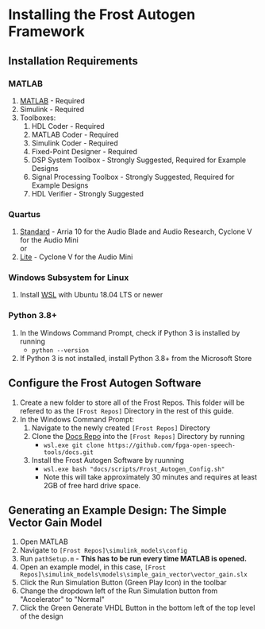 # Installing the Frost Autogen Framework
## Installation Requirements
### MATLAB   
1. [MATLAB](https://www.mathworks.com/downloads/) - Required  
2. Simulink                  - Required
3. Toolboxes:  
    1. HDL Coder                 - Required   
    2. MATLAB Coder              - Required     
    3. Simulink Coder            - Required 
    4. Fixed-Point Designer      - Required  
    5. DSP System Toolbox        - Strongly Suggested, Required for Example Designs  
    6. Signal Processing Toolbox - Strongly Suggested, Required for Example Designs  
    7. HDL Verifier              - Strongly Suggested  

### Quartus 
1. [Standard](https://fpgasoftware.intel.com/20.1/?edition=standard) - Arria 10 for the Audio Blade and Audio Research, Cyclone V for the Audio Mini  
or 
2. [Lite](https://fpgasoftware.intel.com/20.1/?edition=lite&platform=windows) - Cyclone V for the Audio Mini

### Windows Subsystem for Linux
1. Install [WSL](https://docs.microsoft.com/en-us/windows/wsl/install-win10) with Ubuntu 18.04 LTS or newer 

### Python 3.8+
1. In the Windows Command Prompt, check if Python 3 is installed by running
    - `python --version`
2. If Python 3 is not installed, install Python 3.8+ from the Microsoft Store

## Configure the Frost Autogen Software
1. Create a new folder to store all of the Frost Repos. This folder will be refered to as the `[Frost Repos]` Directory in the rest of this guide.
2. In the Windows Command Prompt:  
    1. Navigate to the newly created `[Frost Repos]` Directory   
    2. Clone the [Docs Repo](https://github.com/fpga-open-speech-tools/docs) into the `[Frost Repos]` Directory by running    
        - `wsl.exe git clone https://github.com/fpga-open-speech-tools/docs.git`   
    3. Install the Frost Autogen Software by ruunning   
        - `wsl.exe bash "docs/scripts/Frost_Autogen_Config.sh"`   
        - Note this will take approximately 30 minutes and requires at least 2GB of free hard drive space.

## Generating an Example Design: The Simple Vector Gain Model
1. Open MATLAB
2. Navigate to `[Frost Repos]\simulink_models\config`
3. Run `pathSetup.m` - **This has to be run every time MATLAB is opened.**
4. Open an example model, in this case, `[Frost Repos]\simulink_models\models\simple_gain_vector\vector_gain.slx`
5. Click the Run Simulation Button (Green Play Icon) in the toolbar 
6. Change the dropdown left of the Run Simulation button from "Accelerator" to "Normal"
7. Click the Green Generate VHDL Button in the bottom left of the top level of the design